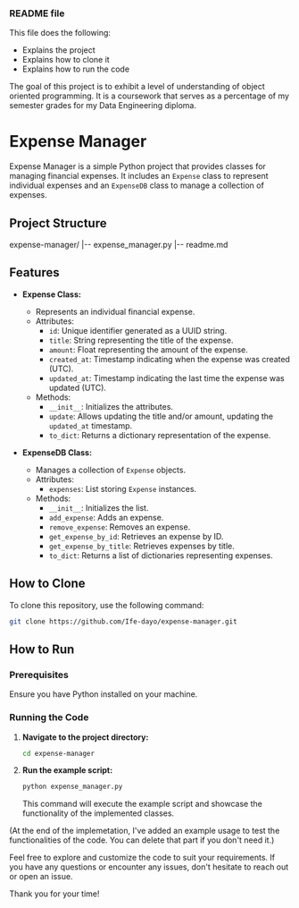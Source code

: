### README file 
This file does the following:
- Explains the project
- Explains how to clone it
- Explains how to run the code

The goal of this project is to exhibit a level of understanding of object oriented programming. It is a coursework that serves as a percentage of my semester grades for my Data Engineering diploma. 

# Expense Manager

Expense Manager is a simple Python project that provides classes for managing financial expenses. It includes an `Expense` class to represent individual expenses and an `ExpenseDB` class to manage a collection of expenses.

## Project Structure

expense-manager/
|-- expense_manager.py
|-- readme.md


## Features

- **Expense Class:**
  - Represents an individual financial expense.
  - Attributes:
    - `id`: Unique identifier generated as a UUID string.
    - `title`: String representing the title of the expense.
    - `amount`: Float representing the amount of the expense.
    - `created_at`: Timestamp indicating when the expense was created (UTC).
    - `updated_at`: Timestamp indicating the last time the expense was updated (UTC).
  - Methods:
    - `__init__`: Initializes the attributes.
    - `update`: Allows updating the title and/or amount, updating the `updated_at` timestamp.
    - `to_dict`: Returns a dictionary representation of the expense.

- **ExpenseDB Class:**
  - Manages a collection of `Expense` objects.
  - Attributes:
    - `expenses`: List storing `Expense` instances.
  - Methods:
    - `__init__`: Initializes the list.
    - `add_expense`: Adds an expense.
    - `remove_expense`: Removes an expense.
    - `get_expense_by_id`: Retrieves an expense by ID.
    - `get_expense_by_title`: Retrieves expenses by title.
    - `to_dict`: Returns a list of dictionaries representing expenses.


## How to Clone

To clone this repository, use the following command:

```bash
git clone https://github.com/Ife-dayo/expense-manager.git

```
## How to Run

### Prerequisites

Ensure you have Python installed on your machine.

### Running the Code

1. **Navigate to the project directory:**

    ```bash
    cd expense-manager
    ```

2. **Run the example script:**

    ```bash
    python expense_manager.py
    ```

    This command will execute the example script and showcase the functionality of the implemented classes.

(At the end of the implemetation, I've added an example usage to test the functionalities of the code. You can delete that part if you don't need it.)

Feel free to explore and customize the code to suit your requirements. If you have any questions or encounter any issues, don't hesitate to reach out or open an issue.

Thank you for your time!
